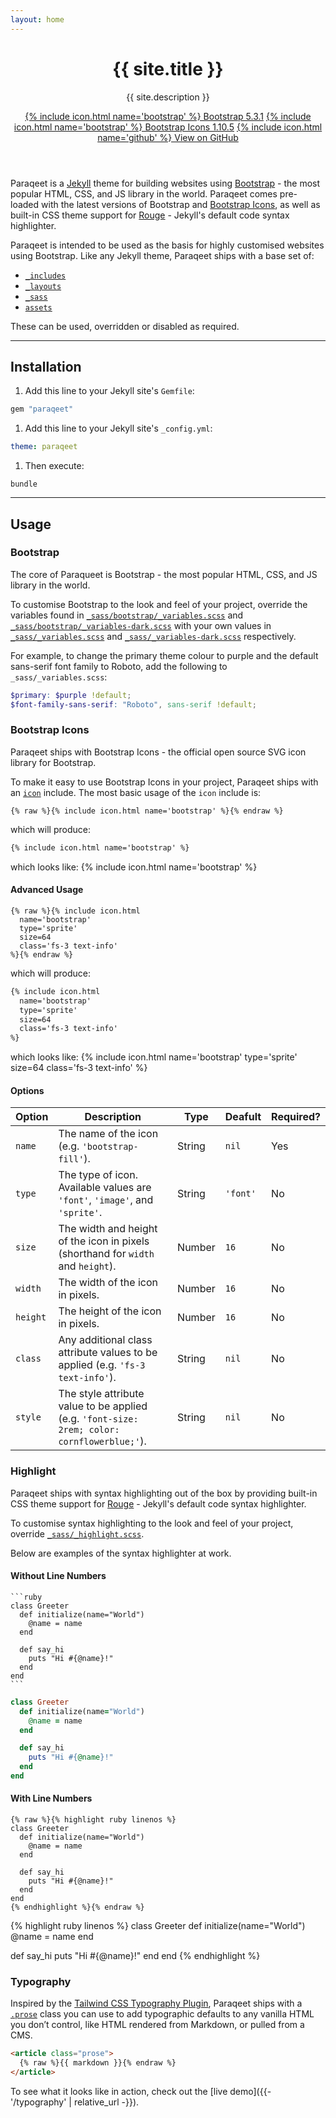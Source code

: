 ```yaml
---
layout: home
---
```


<header class="bg-dark text-light py-5">
  <div class="container">
    <h1 class="display-1 mb-4">{{ site.title }}</h1>
    <p class="lead mb-4">{{ site.description }}</p>
    <a class="d-block d-md-inline mb-3 mb-md-0 btn btn-outline-light" href="https://getbootstrap.com/" target="_blank">{% include icon.html name='bootstrap' %} Bootstrap 5.3.1</a>
    <a class="d-block d-md-inline mb-3 mb-md-0 btn btn-outline-light" href="https://icons.getbootstrap.com/" target="_blank">{% include icon.html name='bootstrap' %} Bootstrap Icons 1.10.5</a>
    <a class="d-block d-md-inline btn btn-secondary" href="https://github.com/signified/paraqeet" target="_blank">{% include icon.html name='github' %} View on GitHub</a>
  </div>
</header>
<main class="py-5 prose">
  <div class="container" markdown="1">

Paraqeet is a [Jekyll](https://jekyllrb.com/) theme for building websites using [Bootstrap](https://getbootstrap.com/) - the most popular HTML, CSS, and JS library in the world. Paraqeet comes pre-loaded with the latest versions of Bootstrap and [Bootstrap Icons](https://icons.getbootstrap.com/), as well as built-in CSS theme support for [Rouge](http://rouge.jneen.net/) - Jekyll's default code syntax highlighter.

Paraqeet is intended to be used as the basis for highly customised websites using Bootstrap. Like any Jekyll theme, Paraqeet ships with a base set of:

- [`_includes`](https://github.com/signified/paraqeet/tree/main/_includes)
- [`_layouts`](https://github.com/signified/paraqeet/tree/main/_layouts)
- [`_sass`](https://github.com/signified/paraqeet/tree/main/_sass)
- [`assets`](https://github.com/signified/paraqeet/tree/main/assets)

These can be used, overridden or disabled as required.

---

## Installation

1. Add this line to your Jekyll site's `Gemfile`:
```ruby
gem "paraqeet"
```
1. Add this line to your Jekyll site's `_config.yml`:
```yaml
theme: paraqeet
```
1. Then execute:
```shell
bundle
```

---

## Usage

### Bootstrap

The core of Paraqueet is Bootstrap - the most popular HTML, CSS, and JS library in the world.

To customise Bootstrap to the look and feel of your project, override the variables found in [`_sass/bootstrap/_variables.scss`](https://github.com/signified/paraqeet/blob/main/_sass/bootstrap/_variables.scss) and [`_sass/bootstrap/_variables-dark.scss`](https://github.com/signified/paraqeet/blob/main/_sass/bootstrap/_variables-dark.scss) with your own values in [`_sass/_variables.scss`](https://github.com/signified/paraqeet/blob/main/_sass/_variables.scss) and [`_sass/_variables-dark.scss`](https://github.com/signified/paraqeet/blob/main/_sass/_variables-dark.scss) respectively.

For example, to change the primary theme colour to purple and the default sans-serif font family to Roboto, add the following to `_sass/_variables.scss`:

```scss
$primary: $purple !default;
$font-family-sans-serif: "Roboto", sans-serif !default;
```

### Bootstrap Icons

Paraqeet ships with Bootstrap Icons - the official open source SVG icon library for Bootstrap.

To make it easy to use Bootstrap Icons in your project, Paraqeet ships with an [`icon`](https://github.com/signified/paraqeet/blob/main/_includes/icon.html) include. The most basic usage of the `icon` include is:

```liquid
{% raw %}{% include icon.html name='bootstrap' %}{% endraw %}
```

which will produce:

```html
{% include icon.html name='bootstrap' %}
```

which looks like: {% include icon.html name='bootstrap' %}

#### Advanced Usage

```liquid
{% raw %}{% include icon.html
  name='bootstrap'
  type='sprite'
  size=64
  class='fs-3 text-info'
%}{% endraw %}
```

which will produce:

```xml
{% include icon.html
  name='bootstrap'
  type='sprite'
  size=64
  class='fs-3 text-info'
%}
```

which looks like: {% include icon.html
  name='bootstrap'
  type='sprite'
  size=64
  class='fs-3 text-info'
%}

#### Options

<div class="table-responsive mb-5" markdown="1">

| Option   | Description                                                                                 | Type   | Deafult  | Required? |
|----------|---------------------------------------------------------------------------------------------|--------|----------|-----------|
| `name`   | The name of the icon (e.g. `'bootstrap-fill'`).                                             | String | `nil`    | Yes       |
| `type`   | The type of icon. Available values are `'font'`, `'image'`, and `'sprite'`.                 | String | `'font'` | No        |
| `size`   | The width and height of the icon in pixels (shorthand for `width` and `height`).            | Number | `16`     | No        |
| `width`  | The width of the icon in pixels.                                                            | Number | `16`     | No        |
| `height` | The height of the icon in pixels.                                                           | Number | `16`     | No        |
| `class`  | Any additional class attribute values to be applied (e.g. `'fs-3 text-info'`).              | String | `nil`    | No        |
| `style`  | The style attribute value to be applied (e.g. `'font-size: 2rem; color: cornflowerblue;'`). | String | `nil`    | No        |

</div>

### Highlight

Paraqeet ships with syntax highlighting out of the box by providing built-in CSS theme support for [Rouge](http://rouge.jneen.net/) - Jekyll's default code syntax highlighter.

To customise syntax highlighting to the look and feel of your project, override [`_sass/_highlight.scss`](https://github.com/signified/paraqeet/blob/main/_sass/_highlight.scss).

Below are examples of the syntax highlighter at work.

#### Without Line Numbers

````
```ruby
class Greeter
  def initialize(name="World")
    @name = name
  end

  def say_hi
    puts "Hi #{@name}!"
  end
end
```
````

```ruby
class Greeter
  def initialize(name="World")
    @name = name
  end

  def say_hi
    puts "Hi #{@name}!"
  end
end
```

#### With Line Numbers

```
{% raw %}{% highlight ruby linenos %}
class Greeter
  def initialize(name="World")
    @name = name
  end

  def say_hi
    puts "Hi #{@name}!"
  end
end
{% endhighlight %}{% endraw %}
```

{% highlight ruby linenos %}
class Greeter
  def initialize(name="World")
    @name = name
  end

  def say_hi
    puts "Hi #{@name}!"
  end
end
{% endhighlight %}

### Typography

Inspired by the [Tailwind CSS Typography Plugin](https://tailwindcss.com/docs/typography-plugin), Paraqeet ships with a [`.prose`](https://github.com/signified/paraqeet/blob/main/_sass/_prose.scss) class you can use to add typographic defaults to any vanilla HTML you don’t control, like HTML rendered from Markdown, or pulled from a CMS.

```html
<article class="prose">
  {% raw %}{{ markdown }}{% endraw %}
</article>
```

To see what it looks like in action, check out the [live demo]({{- '/typography' | relative_url -}}).

  </div>
</main>
